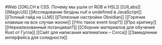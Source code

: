 #Web 
[[OKLCH в CSS. По­че­му мы ушли от RGB и HSL]]
[[UILabs]]
[[MagicUI]]
[[Исследование бездны null и undefined в JavaScript]]
[[Полный гайд на LLM]]
[[Полезные настройки Obsidian]]
[[Горячие клавиши на все случаи жизни]]
[[Что такое event loop?]]
[[Про критику]]
[[Нереализованный потанцевал?]]
[[Сборник материалов для обучения Rust от Гугла]]
[[Сайт для написания математики – Corca]]
[[Замедление интерфейса для солидности]]